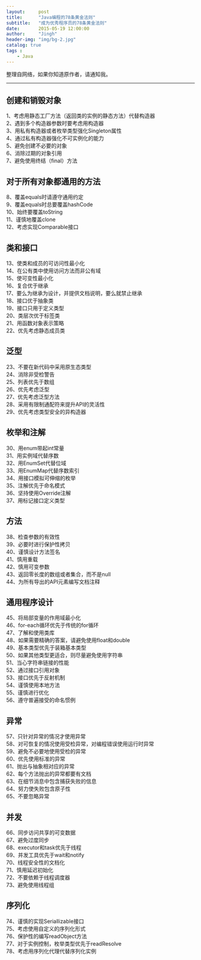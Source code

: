 ```yaml
---
layout:     post
title:      "Java编程的78条黄金法则"
subtitle:   "成为优秀程序员的78条黄金法则"
date:       2015-05-19 12:00:00
author:     "Jingh"
header-img: "img/bg-2.jpg"
catalog: true
tags : 
    - Java
---
```



整理自网络，如果你知道原作者，请通知我。

------------------------------------

## 创建和销毁对象

1、考虑用静态工厂方法（返回类的实例的静态方法）代替构造器<br>
2、遇到多个构造器参数时要考虑用构造器<br>
3、用私有构造器或者枚举类型强化Singleton属性<br>
4、通过私有构造器强化不可实例化的能力<br>
5、避免创建不必要的对象<br>
6、消除过期的对象引用<br>
7、避免使用终结（final）方法<br>

## 对于所有对象都通用的方法

8、覆盖equals时请遵守通用约定<br>
9、覆盖equals时总要覆盖hashCode<br>
10、始终要覆盖toString<br>
11、谨慎地覆盖clone<br>
12、考虑实现Comparable接口<br>
 
## 类和接口

13、使类和成员的可访问性最小化<br>
14、在公有类中使用访问方法而非公有域<br>
15、使可变性最小化<br>
16、复合优于继承<br>
17、要么为继承为设计，并提供文档说明，要么就禁止继承<br>
18、接口优于抽象类<br>
19、接口只用于定义类型<br>
20、类层次优于标签类<br>
21、用函数对象表示策略<br>
22、优先考虑静态成员类<br>
 
## 泛型

23、不要在新代码中采用原生态类型<br>
24、消除非受检警告<br>
25、列表优先于数组<br>
26、优先考虑泛型<br>
27、优先考虑泛型方法<br>
28、采用有限制通配符来提升API的灵活性<br>
29、优先考虑类型安全的异构造器<br>
 
## 枚举和注解

30、用enum带起int常量<br>
31、用实例域代替序数<br>
32、用EnumSet代替位域<br>
33、用EnumMap代替序数索引<br>
34、用接口模拟可伸缩的枚举<br>
35、注解优先于命名模式<br>
36、坚持使用Override注解<br>
37、用标记接口定义类型<br>
 
## 方法

38、检查参数的有效性<br>
39、必要时进行保护性拷贝<br>
40、谨慎设计方法签名<br>
41、慎用重载<br>
42、慎用可变参数<br>
43、返回零长度的数组或者集合，而不是null<br>
44、为所有导出的API元素编写文档注释<br>
 
## 通用程序设计

45、将局部变量的作用域最小化<br>
46、for-each循环优先于传统的for循环<br>
47、了解和使用类库<br>
48、如果需要精确的答案，请避免使用float和double<br>
49、基本类型优先于装箱基本类型<br>
50、如果其他类型更适合，则尽量避免使用字符串<br>
51、当心字符串链接的性能<br>
52、通过接口引用对象<br>
53、接口优先于反射机制<br>
54、谨慎使用本地方法<br>
55、谨慎进行优化<br>
56、遵守普遍接受的命名惯例<br>
 
## 异常

57、只针对异常的情况才使用异常<br>
58、对可恢复的情况使用受检异常，对编程错误使用运行时异常<br>
59、避免不必要地使用受检的异常<br>
60、优先使用标准的异常<br>
61、抛出与抽象相对应的异常<br>
62、每个方法抛出的异常都要有文档<br>
63、在细节消息中包含捕获失败的信息<br>
64、努力使失败包含原子性<br>
65、不要忽略异常<br>
 
## 并发

66、同步访问共享的可变数据<br>
67、避免过度同步<br>
68、executor和task优先于线程<br>
69、并发工具优先于wait和notify<br>
70、线程安全性的文档化<br>
71、慎用延迟初始化<br>
72、不要依赖于线程调度器<br>
73、避免使用线程组<br>
 
## 序列化

74、谨慎的实现Seriallizable接口<br>
75、考虑使用自定义的序列化形式<br>
76、保护性的编写readObject方法<br>
77、对于实例控制，枚举类型优先于readResolve<br>
78、考虑用序列化代理代替序列化实例<br>

